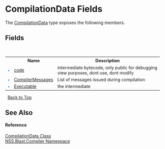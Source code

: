 # CompilationData Fields
 

The <a href="52667f7e-8dc6-6543-e265-fdc90d6834fa">CompilationData</a> type exposes the following members.


## Fields
&nbsp;<table><tr><th></th><th>Name</th><th>Description</th></tr><tr><td>![Public field](media/pubfield.gif "Public field")</td><td><a href="d10040e7-726f-4269-e062-867098b9d64e">code</a></td><td>
intermediate bytecode, only public for debugging view purposes, dont use, dont modify</td></tr><tr><td>![Public field](media/pubfield.gif "Public field")</td><td><a href="2587e4b0-a704-13bf-89f0-87de3e501c8e">CompilerMessages</a></td><td>
List of messages issued during compilation</td></tr><tr><td>![Public field](media/pubfield.gif "Public field")</td><td><a href="3f231dce-4126-da59-c654-6be2fc15615a">Executable</a></td><td>
the intermediate</td></tr></table>&nbsp;
<a href="#compilationdata-fields">Back to Top</a>

## See Also


#### Reference
<a href="52667f7e-8dc6-6543-e265-fdc90d6834fa">CompilationData Class</a><br /><a href="26a25caa-f50b-92ad-f15c-dbb9db1493ae">NSS.Blast.Compiler Namespace</a><br />